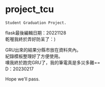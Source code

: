# project_tcu
`Student Graduation Project.`

flask最後編輯日期：20221128  
乾喔我終於弄好防呆了：)  

GRU出來的結果分縣市放在資料夾內。  
紀錄模板整理好了方便使用。  
噢我終於跑完GRU了，我的筆電真是多災多難==  
D：20230217  

Hope we'll pass.  
